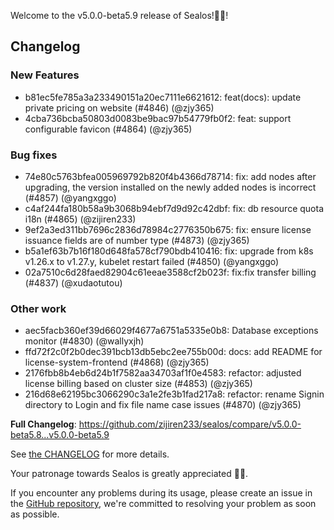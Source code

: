 Welcome to the v5.0.0-beta5.9 release of Sealos!🎉🎉!



## Changelog
### New Features
* b81ec5fe785a3a233490151a20ec7111e6621612: feat(docs): update private pricing on website (#4846) (@zjy365)
* 4cba736bcba50803d0083be9bac97b54779fb0f2: feat: support configurable favicon (#4864) (@zjy365)
### Bug fixes
* 74e80c5763bfea005969792b820f4b4366d78714: fix: add nodes after upgrading, the version installed on the newly added nodes is incorrect (#4857) (@yangxggo)
* c4af244fa180b58a9b3068b94ebf7d9d92c42dbf: fix: db resource quota i18n (#4865) (@zijiren233)
* 9ef2a3ed311bb7696c2836d78984c2776350b675: fix: ensure license issuance fields are of number type (#4873) (@zjy365)
* b5a1ef63b7b16f180d648fa578cf790bdb410416: fix: upgrade from k8s v1.26.x to v1.27.y, kubelet restart failed (#4850) (@yangxggo)
* 02a7510c6d28faed82904c61eeae3588cf2b023f: fix:fix transfer billing (#4837) (@xudaotutou)
### Other work
* aec5facb360ef39d66029f4677a6751a5335e0b8: Database exceptions monitor (#4830) (@wallyxjh)
* ffd72f2c0f2b0dec391bcb13db5ebc2ee755b00d: docs: add README for license-system-frontend (#4868) (@zjy365)
* 2176fbb8b4eb6d24b1f7582aa34703af1f0e4583: refactor: adjusted license billing based on cluster size (#4853) (@zjy365)
* 216d68e62195bc3066290c3a1e2fe3b1fad217a8: refactor: rename Signin directory to Login and fix file name case issues (#4870) (@zjy365)

**Full Changelog**: https://github.com/zijiren233/sealos/compare/v5.0.0-beta5.8...v5.0.0-beta5.9

See [the CHANGELOG](https://github.com/zijiren233/sealos/blob/main/CHANGELOG/CHANGELOG.md) for more details.

Your patronage towards Sealos is greatly appreciated 🎉🎉.

If you encounter any problems during its usage, please create an issue in the [GitHub repository](https://github.com/zijiren233/sealos), we're committed to resolving your problem as soon as possible.
